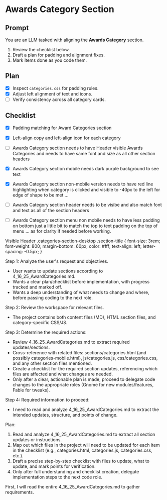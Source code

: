 <!-- file: 4_16_25_AwardCategories.md -->

# Awards Category Section

## Prompt
You are an LLM tasked with aligning the **Awards Category** section.  
1. Review the checklist below.  
2. Draft a plan for padding and alignment fixes.  
3. Mark items done as you code them.  

## Plan
- [x] Inspect `categories.css` for padding rules.  
- [x] Adjust left alignment of text and icons.  
- [ ] Verify consistency across all category cards.  

## Checklist
- [x] Padding matching for Award Categories section  
- [x] Left-align copy and left-align icon for each category  
- [ ] Awards Category section needs to have Header visible Awards Categories and needs to have same font and size as all other section headers
- [x] Awards Category section mobile needs dark purple background to see text
- [x] Awards Category section non-mobile version needs to have red line highlighting when category is clicked and visible to -40px to the left for edge of shape to be met ... 
- [ ] Awards Category section header needs to be visibe and also match font and text as all of the section headers
- [ ] Awards Category section menu non mobile needs to have less padding on bottom just a little bit to match the top to text padding on the top of menu ... as for clarity if needed before working.  


Visible Header
.categories-section-desktop .section-title {
  font-size: 3rem;
  font-weight: 800;
  margin-bottom: 60px;
  color: #fff;
  text-align: left;
  letter-spacing: -0.5px;
}







Step 1: Analyze the user's request and objectives.
- User wants to update sections according to 4_16_25_AwardCategories.md.
- Wants a clear plan/checklist before implementation, with progress tracked and marked off.
- Wants a deep understanding of what needs to change and where, before passing coding to the next role.

Step 2: Review the workspace for relevant files.
- The project contains both content files (MD), HTML section files, and category-specific CSS/JS.

Step 3: Determine the required actions:
- Review 4_16_25_AwardCategories.md to extract required updates/sections.
- Cross-reference with related files: sections/categories.html (and possibly categories-mobile.html), js/categories.js, css/categories.css, and any other section files mentioned.
- Create a checklist for the required section updates, referencing which files are affected and what changes are needed.
- Only after a clear, actionable plan is made, proceed to delegate code changes to the appropriate roles (Gnome for new modules/features, Fable for tweaks).

Step 4: Required information to proceed:
- I need to read and analyze 4_16_25_AwardCategories.md to extract the intended updates, structure, and points of change.

Plan:
1. Read and analyze 4_16_25_AwardCategories.md to extract all section updates or instructions.
2. Map out which files in the project will need to be updated for each item in the checklist (e.g., categories.html, categories.js, categories.css, etc.).
3. Draft a precise step-by-step checklist with files to update, what to update, and mark points for verification.
4. Only after full understanding and checklist creation, delegate implementation steps to the next code role.

First, I will read the entire 4_16_25_AwardCategories.md to gather requirements.